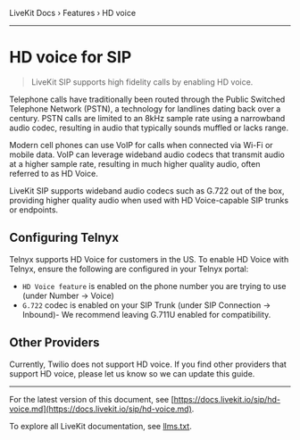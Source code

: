 LiveKit Docs › Features › HD voice

---

# HD voice for SIP

> LiveKit SIP supports high fidelity calls by enabling HD voice.

Telephone calls have traditionally been routed through the Public Switched Telephone Network (PSTN), a technology for landlines dating back over a century. PSTN calls are limited to an 8kHz sample rate using a narrowband audio codec, resulting in audio that typically sounds muffled or lacks range.

Modern cell phones can use VoIP for calls when connected via Wi-Fi or mobile data. VoIP can leverage wideband audio codecs that transmit audio at a higher sample rate, resulting in much higher quality audio, often referred to as HD Voice.

LiveKit SIP supports wideband audio codecs such as G.722 out of the box, providing higher quality audio when used with HD Voice-capable SIP trunks or endpoints.

## Configuring Telnyx

Telnyx supports HD Voice for customers in the US. To enable HD Voice with Telnyx, ensure the following are configured in your Telnyx portal:

- `HD Voice feature` is enabled on the phone number you are trying to use (under Number -> Voice)
- `G.722` codec is enabled on your SIP Trunk (under SIP Connection -> Inbound)- We recommend leaving G.711U enabled for compatibility.

## Other Providers

Currently, Twilio does not support HD voice. If you find other providers that support HD voice, please let us know so we can update this guide.

---


For the latest version of this document, see [https://docs.livekit.io/sip/hd-voice.md](https://docs.livekit.io/sip/hd-voice.md).

To explore all LiveKit documentation, see [llms.txt](https://docs.livekit.io/llms.txt).